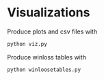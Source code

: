 # Visualizations

Produce plots and csv files with

```bash
python viz.py
```


Produce winloss tables with

```bash
python winloosetables.py
```